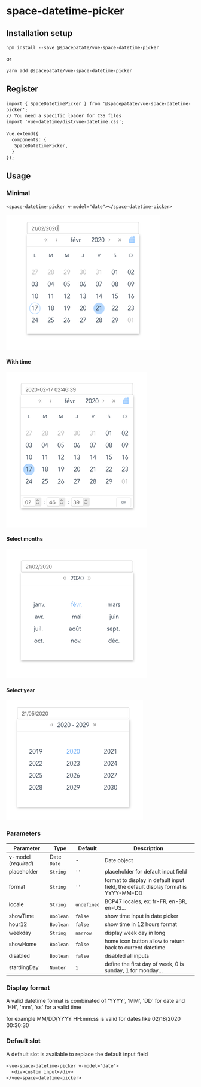 # space-datetime-picker

## Installation setup
```
npm install --save @spacepatate/vue-space-datetime-picker
```
or 

```
yarn add @spacepatate/vue-space-datetime-picker
```

## Register

```
import { SpaceDatetimePicker } from '@spacepatate/vue-space-datetime-picker';
// You need a specific loader for CSS files
import 'vue-datetime/dist/vue-datetime.css';

Vue.extend({
  components: {
   SpaceDatetimePicker,
  }
});

```
## Usage

### Minimal

```
<space-datetime-picker v-model="date"></space-datetime-picker>
```

![minimal](./cap1.png)

#### With time
![time select](./cap3.png)

#### Select months
![month select](./cap2.png)

#### Select year
![year select](./cap4.png)


### Parameters

Parameter | Type | Default | Description
--------- | ---- | ------- | -----------
v-model (*required*) | Date `Date` | - | Date object
placeholder | `String` | `''` | placeholder for default input field
format | `String` | `''` | format to display in default input field, the default display format is YYYY-MM-DD
locale | `String` | `undefined` | BCP47 locales, ex: fr-FR, en-BR, en-US...
showTime | `Boolean` | `false` | show time input in date picker
hour12 | `Boolean` | `false` | show time in 12 hours format
weekday | `String` | `narrow` | display week day in long | short | narrow
showHome | `Boolean` | `false` | home icon button allow to return back to current datetime
disabled | `Boolean` | `false` | disabled all inputs
stardingDay | `Number` | `1` | define the first day of week, 0 is sunday, 1 for monday...

### Display format

A valid datetime format is combinated of 'YYYY', 'MM', 'DD' for date and 'HH', 'mm', 'ss' for a valid time

for example MM/DD/YYYY HH:mm:ss is valid for dates like 02/18/2020 00:30:30

### Default slot

A default slot is available to replace the default input field

```
<vue-space-datetime-picker v-model="date">
  <div>custom input</div>
</vue-space-datetime-picker>
```
